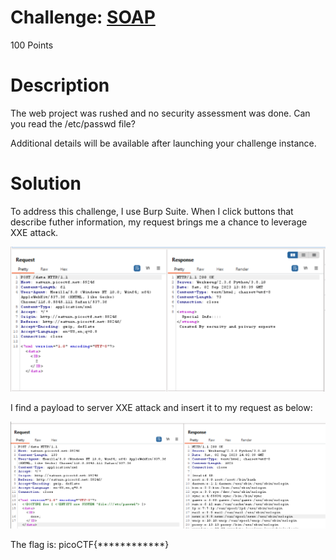 # Challenge: [SOAP](https://play.picoctf.org/practice/challenge/376)
100 Points
# Description
The web project was rushed and no security assessment was done. Can you read the /etc/passwd file?

Additional details will be available after launching your challenge instance.
# Solution
To address this challenge, I use Burp Suite. When I click buttons that describe futher information, my request brings me a chance to leverage XXE attack. 

<img src='./media/5463.png' alt='Vulnerability in user request' />

I find a payload to server XXE attack and insert it to my request as below:

<img src='./media/8834.png' alt='Insert payload to request' />

The flag is: picoCTF{************}
